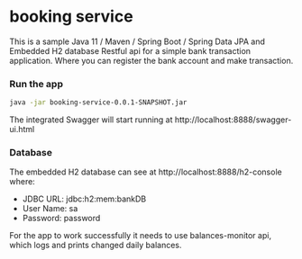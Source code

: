 # booking service
This is a sample Java 11 / Maven / Spring Boot / Spring Data JPA and Embedded H2 database Restful api for a simple bank transaction application. Where you can register the bank account and make transaction.
### Run the app
```sh
java -jar booking-service-0.0.1-SNAPSHOT.jar
```
The integrated Swagger will start running at http://localhost:8888/swagger-ui.html
### Database
The embedded H2 database can see at http://localhost:8888/h2-console
where:
- JDBC URL: jdbc:h2:mem:bankDB
- User Name: sa
- Password: password

For the app to work successfully it needs to use balances-monitor api, which logs and prints changed daily balances.
